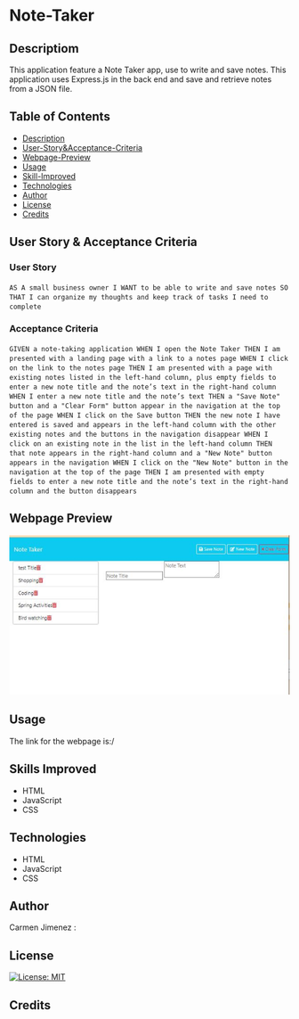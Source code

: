 # Note-Taker


## Descriptiom
This application feature a Note Taker app, use to write and save notes. This application uses Express.js in the back end and save and retrieve notes from a JSON file.

## Table of Contents
- [Description](#Description)
- [User-Story&Acceptance-Criteria](#User-Story-&-Acceptance-Criteria)
- [Webpage-Preview](#Webpage-Preview)
- [Usage](#Usage)
- [Skill-Improved](#Skill-Improved)
- [Technologies](#Technologies)
- [Author](#Author)
- [License](#license)
- [Credits](#credits)

## User Story & Acceptance Criteria

### User Story
`AS A small business owner
I WANT to be able to write and save notes
SO THAT I can organize my thoughts and keep track of tasks I need to complete`

### Acceptance Criteria
`GIVEN a note-taking application
WHEN I open the Note Taker
THEN I am presented with a landing page with a link to a notes page
WHEN I click on the link to the notes page
THEN I am presented with a page with existing notes listed in the left-hand column, plus empty fields to enter a new note title and the note’s text in the right-hand column
WHEN I enter a new note title and the note’s text
THEN a "Save Note" button and a "Clear Form" button appear in the navigation at the top of the page
WHEN I click on the Save button
THEN the new note I have entered is saved and appears in the left-hand column with the other existing notes and the buttons in the navigation disappear
WHEN I click on an existing note in the list in the left-hand column
THEN that note appears in the right-hand column and a "New Note" button appears in the navigation
WHEN I click on the "New Note" button in the navigation at the top of the page
THEN I am presented with empty fields to enter a new note title and the note’s text in the right-hand column and the button disappears `


## Webpage Preview
![webpage-preview](./public/assets/images/note_taker.JPG)


## Usage
The link for the webpage is:/

## Skills Improved

- HTML 
- JavaScript
- CSS

## Technologies
- HTML 
- JavaScript
- CSS

## Author
 Carmen Jimenez : 
 
 ## License
  [![License: MIT](https://img.shields.io/badge/License-MIT-yellow.svg)](https://opensource.org/licenses/MIT)

## Credits